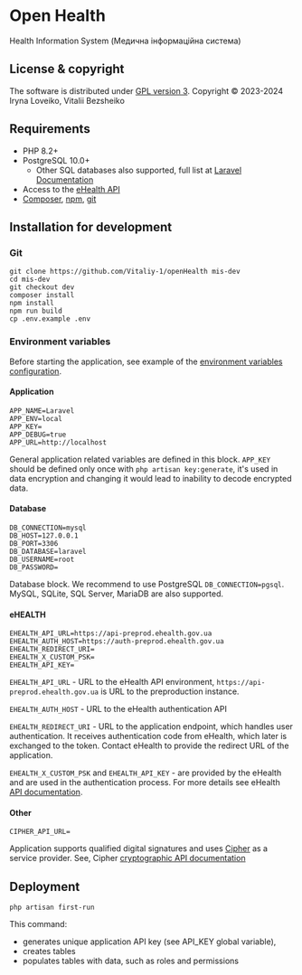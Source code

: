 # Open Health
Health Information System (Медична інформаційна система)
## License & copyright 
The software is distributed under [GPL version 3](https://www.gnu.org/licenses/gpl-3.0.en.html). Copyright &copy; 2023-2024 Iryna Loveiko, Vitalii Bezsheiko
## Requirements
* PHP 8.2+
* PostgreSQL 10.0+
  - Other SQL databases also supported, full list at [Laravel Documentation](https://laravel.com/docs/11.x/database)
* Access to the [eHealth API](https://uaehealthapi.docs.apiary.io/#reference/public.-medical-service-provider-integration-layer/oauth/login?console=1)
* [Composer](https://getcomposer.org), [npm](https://www.npmjs.com), [git](https://git-scm.com)
## Installation for development
### Git
```
git clone https://github.com/Vitaliy-1/openHealth mis-dev
cd mis-dev
git checkout dev
composer install
npm install
npm run build
cp .env.example .env
```
### Environment variables
Before starting the application, see example of the [environment variables configuration](https://github.com/Vitaliy-1/openHealth/blob/main/.env.example).
#### Application
```
APP_NAME=Laravel
APP_ENV=local
APP_KEY=
APP_DEBUG=true
APP_URL=http://localhost
```
General application related variables are defined in this block. `APP_KEY` should be defined only once with `php artisan key:generate`, it's used in data encryption and changing it would lead to inability to decode encrypted data.
#### Database
```
DB_CONNECTION=mysql
DB_HOST=127.0.0.1
DB_PORT=3306
DB_DATABASE=laravel
DB_USERNAME=root
DB_PASSWORD=
```
Database block. We recommend to use PostgreSQL `DB_CONNECTION=pgsql`. MySQL, SQLite, SQL Server, MariaDB are also supported.
#### eHEALTH
```
EHEALTH_API_URL=https://api-preprod.ehealth.gov.ua
EHEALTH_AUTH_HOST=https://auth-preprod.ehealth.gov.ua
EHEALTH_REDIRECT_URI=
EHEALTH_X_CUSTOM_PSK=
EHEALTH_API_KEY=
```
`EHEALTH_API_URL` - URL to the eHealth API environment, `https://api-preprod.ehealth.gov.ua` is URL to the preproduction instance.

`EHEALTH_AUTH_HOST` - URL to the eHealth authentication API

`EHEALTH_REDIRECT_URI` - URL to the application endpoint, which handles user authentication. It receives authentication code from eHealth, which later is exchanged to the token. Contact eHealth to provide the redirect URL of the application.

`EHEALTH_X_CUSTOM_PSK` and `EHEALTH_API_KEY` - are provided by the eHealth and are used in the authentication process. For more details see eHealth [API documentation](https://uaehealthapi.docs.apiary.io/#reference/public.-medical-service-provider-integration-layer/oauth/login).
#### Other
```
CIPHER_API_URL=
```
Application supports qualified digital signatures and uses [Cipher](https://caas.cipher.com.ua) as a service provider. See, Cipher [cryptographic API documentation](https://docs.cipher.com.ua/display/CCSUOS)
## Deployment
```
php artisan first-run
```
This command:
* generates unique application API key (see API_KEY global variable),
* creates tables
* populates tables with data, such as roles and permissions
